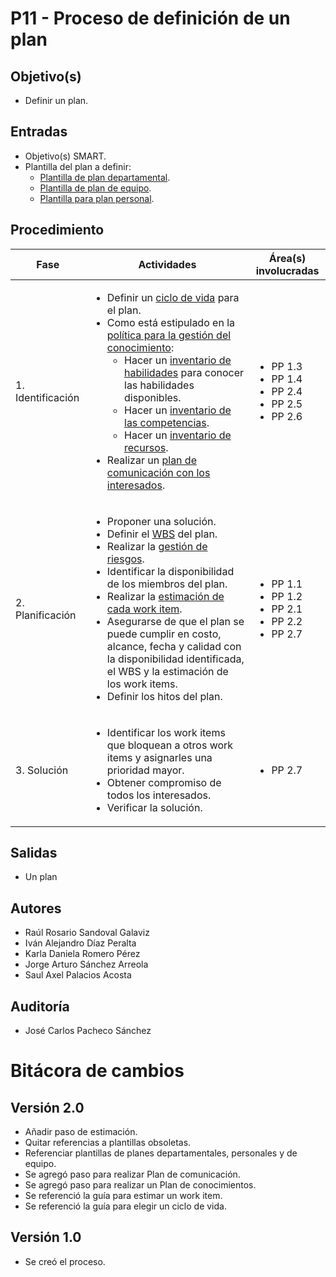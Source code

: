 # P11 - Proceso de definición de un plan

## Objetivo(s)

- Definir un plan.

## Entradas

- Objetivo(s) SMART.
- Plantilla del plan a definir:
  - [Plantilla de plan departamental](../plantillas/PL08-plantilla-para-plan-departamental.md).
  - [Plantilla de plan de equipo](../plantillas/PL09-plantilla-para-planeacion-de-iteracion.md).
  - [Plantilla para plan personal](../plantillas/PL07-plantilla-para-planeacion-personal.md).

## Procedimiento

<table>
  <thead>
    <th>Fase</th>
    <th>Actividades</th>
    <th>Área(s) involucradas</th>
  </thead>

  <tbody>
    <tr>
      <td>1. Identificación</td>
      <td>
        <ul align="left">
          <li>Definir un <a href="../guias/G25-guia-ciclos-vida">ciclo de vida</a> para el plan.</li>
          <li>Como está estipulado en la <a href="../politicas/POL06-gestion-conocimiento">política para la gestión del conocimiento</a>:
            <ul>
              <li>Hacer un <a href="../plantillas/Pl17-plantilla-inventario-habilidades">inventario de habilidades</a> para conocer las habilidades disponibles.</li>
              <li>Hacer un  <a href="https://docs.google.com/spreadsheets/d/1MZ-7gZ1iUZPbCIa3G2UtK8B-_w1ipbHrO0hJMeRTozQ/edit#gid=1760954040">inventario de las competencias</a>.</li>
              <li>Hacer un <a href="https://docs.google.com/spreadsheets/d/1frtMUtfqJzUiE9ej_qi-HwhZZtvbSbPsc-TMsYf10Bk/edit#gid=0">inventario de recursos</a>.</li>
            </ul>
          </li>
          <li>Realizar un <a href="../guias/G15-guia-ubicar-interesados-en-la-matriz-de-interesados">plan de comunicación con los interesados</a>.</li>
        </ul>
      </td>
      <td>
        <ul>
          <li>PP 1.3</li>
          <li>PP 1.4</li>
          <li>PP 2.4</li>
          <li>PP 2.5</li>
          <li>PP 2.6</li>
        </ul>
      </td>
    </tr>
    <tr>
      <td>2. Planificación</td>
      <td>
        <ul align="left">
          <li>Proponer una solución. </li>
          <li>Definir el <a href="../guias/G07-guia-wbs">WBS</a> del plan.</li>
          <li>Realizar la <a href="../procesos/P08-proceso-gestion-riesgos">gestión de riesgos</a>.</li>
          <li>Identificar la disponibilidad de los miembros del plan.</li>
          <li>Realizar la <a href="../guias/G19-guia-para-estimar-workitem">estimación de cada work item</a>.</li>
          <li>Asegurarse de que el plan se puede cumplir en costo, alcance, fecha y calidad con la disponibilidad identificada, el WBS y la estimación de los work items.</li>
          <li>Definir los hitos del plan.</li>
        </ul>
      </td>
      <td>
        <ul>
          <li>PP 1.1</li>
          <li>PP 1.2</li>
          <li>PP 2.1</li>
          <li>PP 2.2</li>
          <li>PP 2.7</li>
        </ul>
      </td>
    </tr>
    <tr>
      <td>3. Solución</td>
      <td>
        <ul align="left">
          <li>Identificar los work items que bloquean a otros work items y asignarles una prioridad mayor.</li>
          <li>Obtener compromiso de todos los interesados.</li>
          <li>Verificar la solución.</li> 
        </ul>
      </td>
      <td>
        <ul>
        <li>PP 2.7</li>
        </ul>
      </td>
    </tr>
  </tbody>
</table>

## Salidas

- Un plan

## Autores

- Raúl Rosario Sandoval Galaviz
- Iván Alejandro Díaz Peralta
- Karla Daniela Romero Pérez
- Jorge Arturo Sánchez Arreola
- Saul Axel Palacios Acosta

## Auditoría

- José Carlos Pacheco Sánchez

# Bitácora de cambios

## Versión 2.0
- Añadir paso de estimación.
- Quitar referencias a plantillas obsoletas.
- Referenciar plantillas de planes departamentales, personales y de equipo.
- Se agregó paso para realizar Plan de comunicación.
- Se agregó paso para realizar un Plan de conocimientos.
- Se referenció la guía para estimar un work item.
- Se referenció la guía para elegir un ciclo de vida.

## Versión 1.0
- Se creó el proceso.
